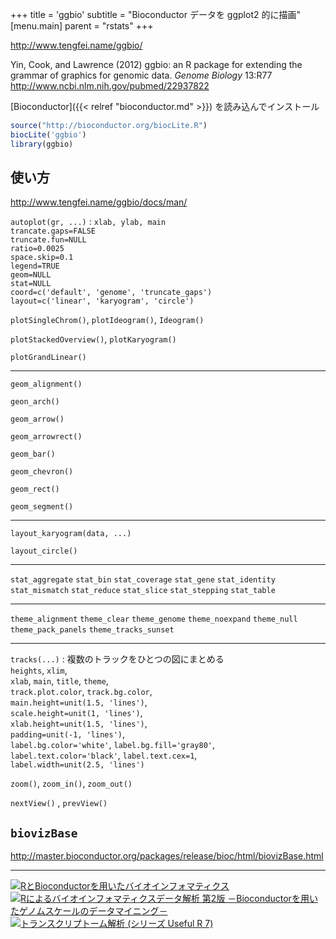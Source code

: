 +++
title = 'ggbio'
subtitle = "Bioconductor データを ggplot2 的に描画"
[menu.main]
  parent = "rstats"
+++

<http://www.tengfei.name/ggbio/>

Yin, Cook, and Lawrence (2012)
ggbio: an R package for extending the grammar of graphics for genomic data.
*Genome Biology* 13:R77
<http://www.ncbi.nlm.nih.gov/pubmed/22937822>

[Bioconductor]({{< relref "bioconductor.md" >}}) を読み込んでインストール

```r
source("http://bioconductor.org/biocLite.R")
biocLite('ggbio')
library(ggbio)
```

## 使い方

<http://www.tengfei.name/ggbio/docs/man/>

`autoplot(gr, ...)`
:   `xlab, ylab, main`\
    `trancate.gaps=FALSE`\
    `truncate.fun=NULL`\
    `ratio=0.0025`\
    `space.skip=0.1`\
    `legend=TRUE`\
    `geom=NULL`\
    `stat=NULL`\
    `coord=c('default', 'genome', 'truncate_gaps')`\
    `layout=c('linear', 'karyogram', 'circle')`

`plotSingleChrom()`, `plotIdeogram()`, `Ideogram()`

`plotStackedOverview()`, `plotKaryogram()`

`plotGrandLinear()`

------------------------------------------------------------------------

`geom_alignment()`

`geon_arch()`

`geom_arrow()`

`geom_arrowrect()`

`geom_bar()`

`geom_chevron()`

`geom_rect()`

`geom_segment()`

------------------------------------------------------------------------

`layout_karyogram(data, ...)`

`layout_circle()`

------------------------------------------------------------------------

`stat_aggregate`
`stat_bin`
`stat_coverage`
`stat_gene`
`stat_identity`
`stat_mismatch`
`stat_reduce`
`stat_slice`
`stat_stepping`
`stat_table`

------------------------------------------------------------------------

`theme_alignment`
`theme_clear`
`theme_genome`
`theme_noexpand`
`theme_null`
`theme_pack_panels`
`theme_tracks_sunset`

------------------------------------------------------------------------

`tracks(...)`
:   複数のトラックをひとつの図にまとめる\
    `heights`, `xlim`,\
    `xlab`, `main`, `title`, `theme`,\
    `track.plot.color`, `track.bg.color`,\
    `main.height=unit(1.5, 'lines')`,\
    `scale.height=unit(1, 'lines')`,\
    `xlab.height=unit(1.5, 'lines')`,\
    `padding=unit(-1, 'lines')`,\
    `label.bg.color='white'`, `label.bg.fill='gray80'`,\
    `label.text.color='black'`, `label.text.cex=1`,\
    `label.width=unit(2.5, 'lines')`

`zoom()`, `zoom_in()`, `zoom_out()`

`nextView()` , `prevView()`

## `biovizBase`

<http://master.bioconductor.org/packages/release/bioc/html/biovizBase.html>

------------------------------------------------------------------------

<a href="http://www.amazon.co.jp/exec/obidos/ASIN/4621062506/heavywatal-22/" rel="nofollow" target="_blank"><img src="http://ecx.images-amazon.com/images/I/41aQBFtkgBL._SX160_.jpg" alt="RとBioconductorを用いたバイオインフォマティクス" /></a>
<a href="http://www.amazon.co.jp/exec/obidos/ASIN/4320057082/heavywatal-22/" rel="nofollow" target="_blank"><img src="http://ecx.images-amazon.com/images/I/51yBjAPptKL._SX160_.jpg" alt="Rによるバイオインフォマティクスデータ解析 第2版 －Bioconductorを用いたゲノムスケールのデータマイニング－" /></a>
<a href="http://www.amazon.co.jp/exec/obidos/ASIN/4320123700/heavywatal-22/" rel="nofollow" target="_blank"><img src="http://ecx.images-amazon.com/images/I/41aoEmhUR0L._SX160_.jpg" alt="トランスクリプトーム解析 (シリーズ Useful R 7)" /></a>
